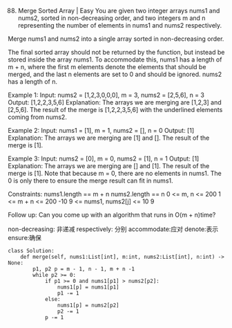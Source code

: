 88. Merge Sorted Array | Easy
You are given two integer arrays nums1 and nums2, sorted in non-decreasing order, and two integers m and n representing the number of elements in nums1 and nums2 respectively.

Merge nums1 and nums2 into a single array sorted in non-decreasing order.

The final sorted array should not be returned by the function, but instead be stored inside the array nums1. To accommodate this, nums1 has a length of m + n, where the first m elements denote the elements that should be merged, and the last n elements are set to 0 and should be ignored. nums2 has a length of n.

Example 1:
Input: nums2 = [1,2,3,0,0,0], m = 3, nums2 = [2,5,6], n = 3
Output: [1,2,2,3,5,6]
Explanation: The arrays we are merging are [1,2,3] and [2,5,6].
The result of the merge is [1,2,2,3,5,6] with the underlined elements coming from nums2.

Example 2:
Input: nums1 = [1], m = 1, nums2 = [], n = 0
Output: [1]
Explanation: The arrays we are merging are [1] and [].
The result of the merge is [1].

Example 3:
Input: nums2 = [0], m = 0, nums2 = [1], n = 1
Output: [1]
Explanation: The arrays we are merging are [] and [1].
The result of the merge is [1].
Note that because m = 0, there are no elements in nums1. The 0 is only there to ensure the merge result can fit in nums1.

Constraints:
nums1.length == m + n
nums2.length == n
0 <= m, n <= 200
1 <= m + n <= 200
-10 9 <= nums1, nums2[j] <= 10 9

Follow up: Can you come up with an algorithm that runs in O(m + n)time?

non-decreasing: 非递减
respectively: 分别
accommodate:应对
denote:表示
ensure:确保

```
class Solution:
    def merge(self, nums1:List[int], m:int, nums2:List[int], n:int) -> None:
        p1, p2 p = m - 1, n - 1, m + n -1
        while p2 >= 0:
            if p1 >= 0 and nums1[p1] > nums2[p2]:
                nums1[p] = nums1[p1]
                p1 -= 1
            else:
                nums1[p] = nums2[p2]
                p2 -= 1
            p -= 1
```
                
